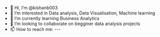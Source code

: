 - 👋 Hi, I’m @kishanb003
- 👀 I’m interested in Data analysis, Data Visualisation, Machine learning
- 🌱 I’m currently learning Business Analytics  
- 💞️ I’m looking to collaborate on begginer data analysis projects
- 📫 How to reach me: ---

<!---
kishanb003/kishanb003 is a ✨ special ✨ repository because its `README.md` (this file) appears on your GitHub profile.
You can click the Preview link to take a look at your changes.
--->
